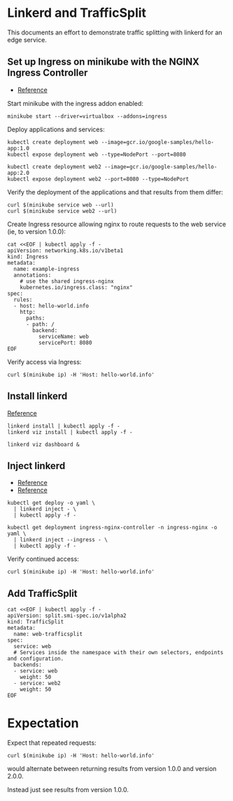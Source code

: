 # Linkerd and TrafficSplit

This documents an effort to demonstrate traffic splitting with linkerd for an edge service.

## Set up Ingress on minikube with the NGINX Ingress Controller

- [Reference](https://kubernetes.io/docs/tasks/access-application-cluster/ingress-minikube/)

Start minikube with the ingress addon enabled:

```shell
minikube start --driver=virtualbox --addons=ingress
```

Deploy applications and services:

```shell
kubectl create deployment web --image=gcr.io/google-samples/hello-app:1.0
kubectl expose deployment web --type=NodePort --port=8080

kubectl create deployment web2 --image=gcr.io/google-samples/hello-app:2.0
kubectl expose deployment web2 --port=8080 --type=NodePort
```

Verify the deployment of the applications and that results from them differ:

```shell
curl $(minikube service web --url)
curl $(minikube service web2 --url)
```

Create Ingress resource allowing nginx to route requests to the web service (ie, to version 1.0.0):

```shell
cat <<EOF | kubectl apply -f -
apiVersion: networking.k8s.io/v1beta1
kind: Ingress
metadata:
  name: example-ingress
  annotations:
    # use the shared ingress-nginx
    kubernetes.io/ingress.class: "nginx"
spec:
  rules:
  - host: hello-world.info
    http:
      paths:
      - path: /
        backend:
          serviceName: web
          servicePort: 8080
EOF
```

Verify access via Ingress:

```shell
curl $(minikube ip) -H 'Host: hello-world.info'
```

## Install linkerd

[Reference](https://linkerd.io/2.10/getting-started/)

```shell
linkerd install | kubectl apply -f -
linkerd viz install | kubectl apply -f -

linkerd viz dashboard &
```

## Inject linkerd

- [Reference](https://linkerd.io/2.10/getting-started/)
- [Reference](https://linkerd.io/2.10/tasks/using-ingress/#nginx)

```shell
kubectl get deploy -o yaml \
  | linkerd inject - \
  | kubectl apply -f -

kubectl get deployment ingress-nginx-controller -n ingress-nginx -o yaml \
  | linkerd inject --ingress - \
  | kubectl apply -f -
```

Verify continued access:

```shell
curl $(minikube ip) -H 'Host: hello-world.info'
```

## Add TrafficSplit

```shell
cat <<EOF | kubectl apply -f -
apiVersion: split.smi-spec.io/v1alpha2
kind: TrafficSplit
metadata:
  name: web-trafficsplit
spec:
  service: web
  # Services inside the namespace with their own selectors, endpoints and configuration.
  backends:
  - service: web
    weight: 50
  - service: web2
    weight: 50
EOF
```

# Expectation

Expect that repeated requests:

```shell
curl $(minikube ip) -H 'Host: hello-world.info'
```

would alternate between returning results from version 1.0.0 and version 2.0.0.

Instead just see results from version 1.0.0.
